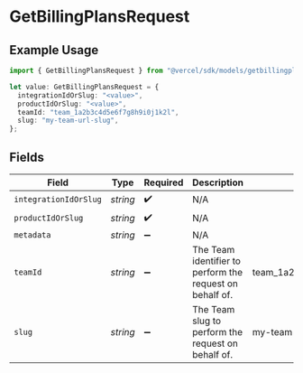 # GetBillingPlansRequest

## Example Usage

```typescript
import { GetBillingPlansRequest } from "@vercel/sdk/models/getbillingplansop.js";

let value: GetBillingPlansRequest = {
  integrationIdOrSlug: "<value>",
  productIdOrSlug: "<value>",
  teamId: "team_1a2b3c4d5e6f7g8h9i0j1k2l",
  slug: "my-team-url-slug",
};
```

## Fields

| Field                                                    | Type                                                     | Required                                                 | Description                                              | Example                                                  |
| -------------------------------------------------------- | -------------------------------------------------------- | -------------------------------------------------------- | -------------------------------------------------------- | -------------------------------------------------------- |
| `integrationIdOrSlug`                                    | *string*                                                 | :heavy_check_mark:                                       | N/A                                                      |                                                          |
| `productIdOrSlug`                                        | *string*                                                 | :heavy_check_mark:                                       | N/A                                                      |                                                          |
| `metadata`                                               | *string*                                                 | :heavy_minus_sign:                                       | N/A                                                      |                                                          |
| `teamId`                                                 | *string*                                                 | :heavy_minus_sign:                                       | The Team identifier to perform the request on behalf of. | team_1a2b3c4d5e6f7g8h9i0j1k2l                            |
| `slug`                                                   | *string*                                                 | :heavy_minus_sign:                                       | The Team slug to perform the request on behalf of.       | my-team-url-slug                                         |